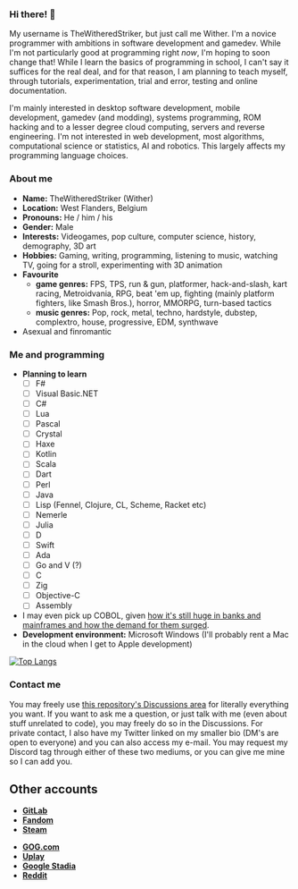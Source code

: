 ### Hi there! 👋

My username is TheWitheredStriker, but just call me Wither. I'm a novice programmer with ambitions in software development and gamedev. While I'm not particularly good at programming right _now_, I'm hoping to soon change that! While I learn the basics of programming in school, I can't say it suffices for the real deal, and for that reason, I am planning to teach myself, through tutorials, experimentation, trial and error, testing and online documentation. 

I'm mainly interested in desktop software development, mobile development, gamedev (and modding), systems programming, ROM hacking and to a lesser degree cloud computing, servers and reverse engineering. I'm not interested in web development, most algorithms, computational science or statistics, AI and robotics. This largely affects my programming language choices.

### About me

- __Name:__ TheWitheredStriker (Wither)
- __Location:__ West Flanders, Belgium
- __Pronouns:__ He / him / his
- __Gender:__ Male
- __Interests:__ Videogames, pop culture, computer science, history, demography, 3D art
- __Hobbies:__ Gaming, writing, programming, listening to music, watching TV, going for a stroll, experimenting with 3D animation
- __Favourite__
  - __game genres:__ FPS, TPS, run & gun, platformer, hack-and-slash, kart racing, Metroidvania, RPG, beat 'em up, fighting (mainly platform fighters, like Smash Bros.), horror, MMORPG, turn-based tactics
  - __music genres:__ Pop, rock, metal, techno, hardstyle, dubstep, complextro, house, progressive, EDM, synthwave
- Asexual and finromantic

### Me and programming

- __Planning to learn__
   - [ ] F# 
   - [ ] Visual Basic.NET
   - [ ] C#
   - [ ] Lua
   - [ ] Pascal
   - [ ] Crystal
   - [ ] Haxe
   - [ ] Kotlin
   - [ ] Scala
   - [ ] Dart
   - [ ] Perl
   - [ ] Java
   - [ ] Lisp (Fennel, Clojure, CL, Scheme, Racket etc)
   - [ ] Nemerle
   - [ ] Julia
   - [ ] D
   - [ ] Swift
   - [ ] Ada
   - [ ] Go and V (?)
   - [ ] C
   - [ ] Zig
   - [ ] Objective-C
   - [ ] Assembly
- I may even pick up COBOL, given [how it's still huge in banks and mainframes and how the demand for them surged](https://www.businessinsider.com/new-jersey-cobol-programmers-coronavirus-experts-mainframe-2020-4?r=US&IR=T).
- __Development environment:__ Microsoft Windows (I'll probably rent a Mac in the cloud when I get to Apple development)


[![Top Langs](https://github-readme-stats.vercel.app/api/top-langs/?username=TheWitheredStriker&langs_count=10)](https://github.com/TheWitheredStriker/github-readme-stats)

### Contact me

You may freely use [this repository's Discussions area](https://github.com/TheWitheredStriker/TheWitheredStriker/discussions) for literally everything you want. If you want to ask me a question, or just talk with me (even about stuff unrelated to code), you may freely do so in the Discussions. For private contact, I also have my Twitter linked on my smaller bio (DM's are open to everyone) and you can also access my e-mail. You may request my Discord tag through either of these two mediums, or you can give me mine so I can add you.

## Other accounts

- __[GitLab](https://gitlab.com/TheWitheredStriker)__
- __[Fandom](https://c.fandom.com/wiki/User:Withersoul_235)__
- __[Steam](https://steamcommunity.com/id/TheWitheredStriker/)__
<!-- - __[Origin](https://www.origin.com/bel/en-us/profile/user/pb0s1TzoSoox2ijS1gYWcQ--/games)__ -->
- __[GOG.com](https://www.gog.com/u/Withered_Striker)__
- __[Uplay](https://ubisoftconnect.com/en-US/profile/WitheredStriker)__
- __[Google Stadia](https://stadia.com/link/home?si_rid=11929210142687632981)__
- __[Reddit](https://www.reddit.com/user/Wither_Kelaini)__

<!--
**TheWitheredStriker/TheWitheredStriker** is a ✨ _special_ ✨ repository because its `README.md` (this file) appears on your GitHub profile.

Here are some ideas to get you started:

- 🔭 I’m currently working on ...
- 🌱 I’m currently learning F#
- 👯 I’m looking to collaborate on ...
- 🤔 I’m looking for help with ...
- 💬 Ask me about ...
- 📫 How to reach me: ...
- 😄 Pronouns: He / him
- ⚡ Fun fact: ...
-->
